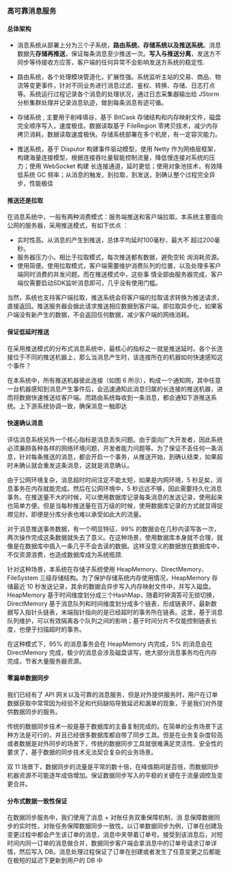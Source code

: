 ### 高可靠消息服务
#### 总体架构
- 消息系统从部署上分为三个子系统，**路由系统、存储系统以及推送系统**。消息数据先**存储再推送**，保证每条消息至少推送一次。**写入与推送分离**，发送方不同步等待接收方应答，客户端的任何异常不会影响发送方系统的稳定性. 

- 路由系统，各个处理模块管道化，扩展性强。系统监听主站的交易、商品、物流等变更事件，针对不同业务进行消息过滤、鉴权、转换、存储、日志打点等。系统运行过程记录各个消息的处理状况，通过日志采集器输出给 JStorm 分析集群处理并记录消息轨迹，做到每条消息有迹可循。
- 存储系统 , 主要用于削峰填谷，基于 BitCask 存储结构和内存映射文件，磁盘完全顺序写入，速度极佳。数据读取基于 FileRegion 零拷贝技术，减少内存拷贝消耗，数据读取速度极快。存储系统部署在多个机房，有一定容灾能力。
- 推送系统，基于 Disputor 构建事件驱动模型，使用 Netty 作为网络层框架，构建海量连接模型，根据连接吞吐量智能控制流量，降低慢连接对系统的压力；使用 WebSocket 构建 长连接通道，延时更低；使用对象池技术，有效降低系统 GC 频率；从消息的触发，到拉取，到发送，到确认整个过程完全异步，性能极佳

#### 推送还是拉取

在消息系统中，一般有两种消费模式：服务端推送和客户端拉取。本系统主要面向公网的服务器，采用推送模式，有如下优点 ：
- 实时性高。从消息的产生到推送，总体平均延时100毫秒，最大不
超过200毫秒。
- 服务器压力小。相比于拉取模式，每次推送都有数据，避免空轮
询消耗资源。
- 使用简便。使用拉取模式，客户端需要维护消费队列的位置，以及处理多客户端同时消费的并发问题。而在推送模式中，这些事
情全部由服务器完成，客户端仅需要启动SDK监听消息即可，几乎没有使用门槛。

当然，系统也支持客户端拉取，推送系统会将客户端的拉取请求转换为推送请求，直接返回。推送服务器会据此请求推送相应数据到客户端。即拉取异步化，如果客户端没有新产生的数据，不会返回任何数据，减少客户端的网络消耗。

#### 保证低延时推送

在采用推送模式的分布式消息系统中，最核心的指标之一就是推送延时。各个长连接位于不同的推送机器上，那么当消息产生时，该连接所在的机器如何快速感知这个事件？

在本系统中，所有推送机器彼此连接（如图 6 所示），构成一个通知网，其中任意一台机器感知到消息产生事件后，会迅速通知此消息归属的长连接的推送机器，进而将数据快速推送给客户端。而路由系统每收到一条消息，都会通知下游推送系统。上下游系统协调一致，确保消息一触即达

#### 快速确认消息

评估消息系统另外一个核心指标是消息丢失问题。由于面向广大开发者，因此系统必须兼顾各种各样的网络环境问题，开发者能力问题等。为了保证不丢任何一条消息，针对每条推送的消息，都会开启一个事务，从推送开始，到确认结束，如果超时未确认就会重发这条消息，这就是消息确认。

由于公网环境复杂，消息超时时间注定不能太短，如果是内网环境，5 秒足矣，消息事务在内存就能完成。然后在公网环境中，5 秒远远不够，因此需要持久化消息事务。在推送量不大的时候，可以使用数据库记录每条消息的发送记录，使用起来也简单方便。但是当每秒推送量在百万级的时候，使用数据库记录的方式就显得捉襟见肘，即便是分库分表也难以承受如此大的流量。

对于消息推送事务数据，有一个明显特征，99% 的数据会在几秒内读写各一次，两次操作完成这条数据就失去了意义。在这种场景，使用数据库本身就不合理，就像是在数据库中插入一条几乎不会去读的数据。这样没意义的数据放在数据库中，不仅资源浪费，也造成数据库成为系统瓶颈. 

针对这种场景，本系统在存储子系统使用 HeapMemory、DirectMemory、FileSystem 三级存储结构。为了保护存储系统内存使用情况，HeapMemory 存储最近 10 秒发送记录，其余的数据会异步写入内存映射文件中，并写入磁盘。HeapMemory 基于时间维度划分成三个HashMap，随着时钟滴答可无锁切换，DirectMemory 基于消息队列和时间维度划分成多个链表，形成链表环，最新数据写入指针头链表，末端指针指向的是已经超时的事务所在链表。这里，基于消息队列维护，可以有效隔离各个队列之间的影响；基于时间分片不仅能控制链表长度，也便于扫描超时的事务。

在这种模式下，95% 的消息事务会在 HeapMemory 内完成，5% 的消息会在 DirectMemory 完成，极少的消息会涉及磁盘读写，绝大部分消息事务均在内存完成，节省大量服务器资源。

#### 零漏单数据同步

我们已经有了 API 网关以及可靠的消息服务，但是对外提供服务时，用户在订单数据获取中常常因为经验不足和代码缺陷导致延迟和漏单的现象，于是我们对外提供数据同步的服务。

传统的数据同步技术一般是基于数据库的主备复制完成的。在简单的业务场景下这种方法是可行的，并且已经很多数据库都自带了同步工具。但是在业务复杂度较高或者数据是对外同步的场景下，传统的数据同步工具就很难满足灵活性、安全性的要求了，基于数据的同步技术无法契合复杂的业务场景。

双 11 场景下，数据同步的流量是平常的数十倍，在峰值期间是百倍，而数据同步机器资源不可能逐年成倍增加。保证数据同步写入的平稳的关键在于流量调控及变更合并。

#### 分布式数据一致性保证

在数据同步服务中，我们使用了消息 + 对账任务双重保障机制，消
息保障数据同步的实时性，对账任务保障数据同步一致性。以订单数据同步为例，订单在创建及变更过程中都会产生该订单的消息，消息中夹带着订单号。接受到该消息后，对短时间内同一订单的消息做合并，数据同步客户端会拿消息中的订单号请求订单详情，然后写入 DB。消息处理过程保证了订单在创建或者发生了任意变更之后都能在极短的延迟下更新到用户的 DB 中